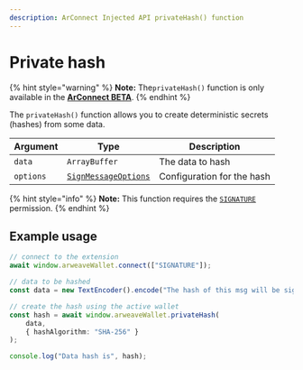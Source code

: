 ```yaml
---
description: ArConnect Injected API privateHash() function
---
```


# Private hash

{% hint style="warning" %}
**Note:** The`privateHash()` function is only available in the [**ArConnect BETA**](../devtools/beta.md).
{% endhint %}

The `privateHash()` function allows you to create deterministic secrets (hashes) from some data.

| Argument  | Type                                            | Description                |
| --------- | ----------------------------------------------- | -------------------------- |
| `data`    | `ArrayBuffer`                                   | The data to hash           |
| `options` | [`SignMessageOptions`](sign-message.md#options) | Configuration for the hash |

{% hint style="info" %}
**Note:** This function requires the [`SIGNATURE`](sign.md) permission.
{% endhint %}

## Example usage

```ts
// connect to the extension
await window.arweaveWallet.connect(["SIGNATURE"]);

// data to be hashed
const data = new TextEncoder().encode("The hash of this msg will be signed.");

// create the hash using the active wallet
const hash = await window.arweaveWallet.privateHash(
    data,
    { hashAlgorithm: "SHA-256" }
);

console.log("Data hash is", hash);
```
